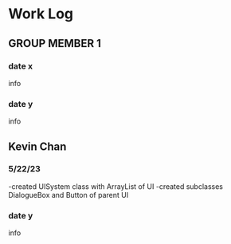 # Work Log

## GROUP MEMBER 1

### date x

info

### date y

info


## Kevin Chan

### 5/22/23

-created UISystem class with ArrayList of UI
-created subclasses DialogueBox and Button of parent UI

### date y

info

